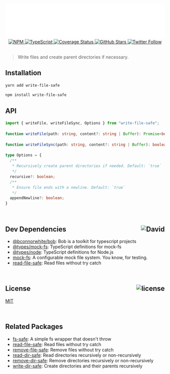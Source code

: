 <div align="center">
  <a href="https://github.com/bconnorwhite/write-file-safe">
    <img alt="write-file-safe" src="assets/header.svg" />
  </a>
  <a href="https://npmjs.com/package/write-file-safe">
    <img alt="NPM" src="https://img.shields.io/npm/v/write-file-safe.svg">
  </a>
  <a href="https://github.com/bconnorwhite/write-file-safe">
    <img alt="TypeScript" src="https://img.shields.io/github/languages/top/bconnorwhite/write-file-safe.svg">
  </a>
  <a href='https://coveralls.io/github/bconnorwhite/write-file-safe?branch=master'>
    <img alt="Coverage Status" src="https://img.shields.io/coveralls/github/bconnorwhite/write-file-safe.svg?branch=master">
  </a>
  <a href="https://github.com/bconnorwhite/write-file-safe">
    <img alt="GitHub Stars" src="https://img.shields.io/github/stars/bconnorwhite/write-file-safe?label=Stars%20Appreciated%21&style=social">
  </a>
  <a href="https://twitter.com/bconnorwhite">
    <img alt="Twitter Follow" src="https://img.shields.io/twitter/follow/bconnorwhite.svg?label=%40bconnorwhite&style=social">
  </a>
</div>

<br />

> Write files and create parent directories if necessary.

## Installation

```bash
yarn add write-file-safe
```

```bash
npm install write-file-safe
```

## API

```ts
import { writeFile, writeFileSync, Options } from "write-file-safe";

function writeFile(path: string, content?: string | Buffer): Promise<boolean>;

function writeFileSync(path: string, content?: string | Buffer): boolean;

type Options = {
  /**
   * Recursively create parent directories if needed. Default: `true`
   */
  recursive?: boolean;
  /**
   * Ensure file ends with a newline. Default: `true`
   */
  appendNewline?: boolean;
}
```

<br />

<h2>Dev Dependencies<img align="right" alt="David" src="https://img.shields.io/david/dev/bconnorwhite/write-file-safe.svg"></h2>

- [@bconnorwhite/bob](https://www.npmjs.com/package/@bconnorwhite/bob): Bob is a toolkit for typescript projects
- [@types/mock-fs](https://www.npmjs.com/package/@types/mock-fs): TypeScript definitions for mock-fs
- [@types/node](https://www.npmjs.com/package/@types/node): TypeScript definitions for Node.js
- [mock-fs](https://www.npmjs.com/package/mock-fs): A configurable mock file system.  You know, for testing.
- [read-file-safe](https://www.npmjs.com/package/read-file-safe): Read files without try catch

<br />

<h2>License <img align="right" alt="license" src="https://img.shields.io/npm/l/write-file-safe.svg"></h2>

[MIT](https://opensource.org/licenses/MIT)

<br />

## Related Packages

- [fs-safe](https://www.npmjs.com/package/fs-safe): A simple fs wrapper that doesn't throw
- [read-file-safe](https://www.npmjs.com/package/read-file-safe): Read files without try catch
- [remove-file-safe](https://www.npmjs.com/package/remove-file-safe): Remove files without try catch
- [read-dir-safe](https://www.npmjs.com/package/read-dir-safe): Read directories recursively or non-recursively
- [remove-dir-safe](https://www.npmjs.com/package/remove-dir-safe): Remove directories recursively or non-recursively
- [write-dir-safe](https://www.npmjs.com/package/write-dir-safe): Create directories and their parents recursively
